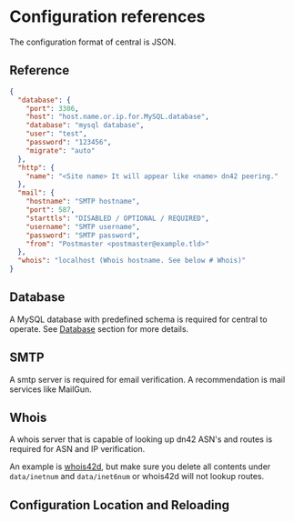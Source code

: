 # Configuration references

The configuration format of central is JSON.

## Reference

```json
{
  "database": {
    "port": 3306,
    "host": "host.name.or.ip.for.MySQL.database",
    "database": "mysql database",
    "user": "test",
    "password": "123456",
    "migrate": "auto"
  },
  "http": {
    "name": "<Site name> It will appear like <name> dn42 peering."
  },
  "mail": {
    "hostname": "SMTP hostname",
    "port": 587,
    "starttls": "DISABLED / OPTIONAL / REQUIRED",
    "username": "SMTP username",
    "password": "SMTP password",
    "from": "Postmaster <postmaster@example.tld>"
  },
  "whois": "localhost (Whois hostname. See below # Whois)"
}
```

## Database

A MySQL database with predefined schema is required for central to operate. See [Database](Database.md) section for more details.

## SMTP

A smtp server is required for email verification. A recommendation is mail services like MailGun.

## Whois

A whois server that is capable of looking up dn42 ASN's and routes is required for ASN and IP verification.

An example is [whois42d](https://github.com/Mic92/whois42d), but make sure you delete all contents under `data/inetnum` and `data/inet6num` or whois42d will not lookup routes.

## Configuration Location and Reloading

